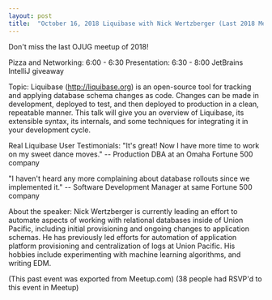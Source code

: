 ```yaml
---
layout: post
title:  "October 16, 2018 Liquibase with Nick Wertzberger (Last 2018 Meetup!)"
---
```


Don't miss the last OJUG meetup of 2018!

Pizza and Networking: 6:00 - 6:30
Presentation: 6:30 - 8:00
JetBrains IntelliJ giveaway

Topic:
Liquibase (http://liquibase.org) is an open-source tool for tracking and applying database schema changes as code. Changes can be made in development, deployed to test, and then deployed to production in a clean, repeatable manner. This talk will give you an overview of Liquibase, its extensible syntax, its internals, and some techniques for integrating it in your development cycle.

Real Liquibase User Testimonials:
"It's great! Now I have more time to work on my sweet dance moves." -- Production DBA at an Omaha Fortune 500 company

"I haven't heard any more complaining about database rollouts since we implemented it." -- Software Development Manager at same Fortune 500 company

About the speaker:
Nick Wertzberger is currently leading an effort to automate aspects of working with relational databases inside of Union Pacific, including initial provisioning and ongoing changes to application schemas. He has previously led efforts for automation of application platform provisioning and centralization of logs at Union Pacific. His hobbies include experimenting with machine learning algorithms, and writing EDM.

(This past event was exported from Meetup.com)
(38 people had RSVP'd to this event in Meetup)